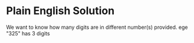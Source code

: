 # Plain English Solution
<!-- Given a number, count the number of digits. For example:

```text
318 = 3
92563 = 5
4666 = 4
314890 = 6
``` -->
We want to know how many digits are in different number(s) provided. ege "325" has 3 digits